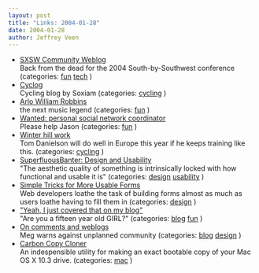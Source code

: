 ```yaml
---
layout: post
title: "Links: 2004-01-28"
date: 2004-01-28
author: Jeffrey Veen
---
```

<ul>
    <li><a href="http://www.sxswblog.com/">SXSW Community Weblog</a><br /><span class="link-meta">Back from the dead for the 2004 South-by-Southwest conference (categories: <a href="http://del.icio.us/veen/fun">fun</a> <a href="http://del.icio.us/veen/tech">tech</a> )</span></li>
    <li><a href="http://www.soxiam.com/cyclog.php">Cyclog</a><br /><span class="link-meta">Cycling blog by Soxiam (categories: <a href="http://del.icio.us/veen/cycling">cycling</a> )</span></li>
    <li><a href="http://www.jjeff.com/archive/000073.html">Arlo William Robbins</a><br /><span class="link-meta">the next music legend (categories: <a href="http://del.icio.us/veen/fun">fun</a> )</span></li>
    <li><a href="http://newyork.craigslist.org/ofc/23123114.html">Wanted: personal social network coordinator</a><br /><span class="link-meta">Please help Jason (categories: <a href="http://del.icio.us/veen/fun">fun</a> )</span></li>
    <li><a href="http://www.cyclingnews.com/photos/?id=2003/diaries/danielson/Danie007">Winter hill work</a><br /><span class="link-meta">Tom Danielson will do well in Europe this year if he keeps training like this. (categories: <a href="http://del.icio.us/veen/cycling">cycling</a> )</span></li>
<li><a href="http://superfluousbanter.org/archives/000136.php">SuperfluousBanter: Design and Usability</a><br /><span class="link-meta">"The aesthetic quality of something is intrinsically locked with how functional and usable it is" (categories: <a href="http://del.icio.us/veen/design">design</a> <a href="http://del.icio.us/veen/usability">usability</a> )</span></li>
    <li><a href="http://www.sitepoint.com/print/1273">Simple Tricks for More Usable Forms</a><br /><span class="link-meta">Web developers loathe the task of building forms almost as much as users loathe having to fill them in (categories: <a href="http://del.icio.us/veen/design">design</a> )</span></li>
    <li><a href="http://www.joshcagan.com/archives/2004_01_01_index.html#107472489872543536">"Yeah, I just covered that on my blog"</a><br /><span class="link-meta">"Are you a fifteen year old GIRL?" (categories: <a href="http://del.icio.us/veen/blog">blog</a> <a href="http://del.icio.us/veen/fun">fun</a> )</span></li>
    <li><a href="http://www.megnut.com/weblogs/007666.asp">On comments and weblogs</a><br /><span class="link-meta">Meg warns against unplanned community (categories: <a href="http://del.icio.us/veen/blog">blog</a> <a href="http://del.icio.us/veen/design">design</a> )</span></li>
    <li><a href="http://www.bombich.com/software/ccc.html">Carbon Copy Cloner</a><br /><span class="link-meta">An indespensible utility for making an exact bootable copy of your Mac OS X 10.3 drive. (categories: <a href="http://del.icio.us/veen/mac">mac</a> )</span></li>
  </ul>
